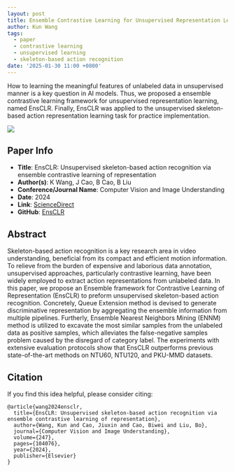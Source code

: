 ```yaml
---
layout: post
title: Ensemble Contrastive Learning for Unsupervised Representation Learning
author: Kun Wang
tags:
  - paper
  - contrastive learning
  - unsupervised learning
  - skeleton-based action recognition
date: '2025-01-30 11:00 +0800'
---
```


How to learning the meaningful features of unlabeled data in unsupervised manner is a key question in AI models. Thus, we proposed a ensemble contrastive learning framework for unsupervised representation learning, named EnsCLR. Finally, EnsCLR was applied to the unsupervised skeleton-based action representation learning task for practice implementation.

![]({{site.baseurl}}/assets/ensclr.png)

## Paper Info
- **Title**: EnsCLR: Unsupervised skeleton-based action recognition via ensemble contrastive learning of representation
- **Author(s)**: K Wang, J Cao, B Cao, B Liu
- **Conference/Journal Name**: Computer Vision and Image Understanding
- **Date**: 2024
- **Link**: [ScienceDirect](https://www.sciencedirect.com/science/article/pii/S1077314224001577)
- **GitHub**: [EnsCLR](https://github.com/KennCoder7/EnsCLR)
  
## Abstract
Skeleton-based action recognition is a key research area in video understanding, beneficial from its compact and efficient motion information. To relieve from the burden of expensive and laborious data annotation, unsupervised approaches, particularly contrastive learning, have been widely employed to extract action representations from unlabeled data. In this paper, we propose an Ensemble framework for Contrastive Learning of Representation (EnsCLR) to preform unsupervised skeleton-based action recognition. Concretely, Queue Extension method is devised to generate discriminative representation by aggregating the ensemble information from multiple pipelines. Furtherly, Ensemble Nearest Neighbors Mining (ENNM) method is utilized to excavate the most similar samples from the unlabeled data as positive samples, which alleviates the false-negative samples problem caused by the disregard of category label. The experiments with extensive evaluation protocols show that EnsCLR outperforms previous state-of-the-art methods on NTU60, NTU120, and PKU-MMD datasets.

## Citation
If you find this idea helpful, please consider citing:
```
@article{wang2024ensclr,  
  title={EnsCLR: Unsupervised skeleton-based action recognition via ensemble contrastive learning of representation},  
  author={Wang, Kun and Cao, Jiuxin and Cao, Biwei and Liu, Bo},  
  journal={Computer Vision and Image Understanding},  
  volume={247},  
  pages={104076},  
  year={2024},  
  publisher={Elsevier}  
}
```
